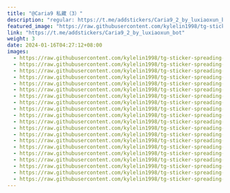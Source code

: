 ```yaml
---
title: "@Caria9 私藏（3）"
description: "regular: https://t.me/addstickers/Caria9_2_by_luxiaoxun_bot"
featured_image: "https://raw.githubusercontent.com/kylelin1998/tg-sticker-spreading-worldwide-images/main/img/8668fd1e-8015-4901-a167-c28825caab39.jpg"
link: "https://t.me/addstickers/Caria9_2_by_luxiaoxun_bot"
weight: 3
date: 2024-01-16T04:27:12+08:00
images:
  - https://raw.githubusercontent.com/kylelin1998/tg-sticker-spreading-worldwide-images/main/img/8668fd1e-8015-4901-a167-c28825caab39.jpg
  - https://raw.githubusercontent.com/kylelin1998/tg-sticker-spreading-worldwide-images/main/img/a70d6546-b0aa-4ac8-a34e-ce659bca4cc3.jpg
  - https://raw.githubusercontent.com/kylelin1998/tg-sticker-spreading-worldwide-images/main/img/5a2ef179-3676-4167-beb8-e5b480450013.jpg
  - https://raw.githubusercontent.com/kylelin1998/tg-sticker-spreading-worldwide-images/main/img/2f00c023-0a7f-4a28-9c88-099c74e1105a.jpg
  - https://raw.githubusercontent.com/kylelin1998/tg-sticker-spreading-worldwide-images/main/img/2803ee78-5120-4956-9d29-3650bf32b118.jpg
  - https://raw.githubusercontent.com/kylelin1998/tg-sticker-spreading-worldwide-images/main/img/8170823d-a5f5-4beb-b386-8011540ad9e4.jpg
  - https://raw.githubusercontent.com/kylelin1998/tg-sticker-spreading-worldwide-images/main/img/0bb5111f-ca20-4300-9e09-2b569e711542.jpg
  - https://raw.githubusercontent.com/kylelin1998/tg-sticker-spreading-worldwide-images/main/img/810730cc-5bd7-4861-aacd-d226f6f43a48.jpg
  - https://raw.githubusercontent.com/kylelin1998/tg-sticker-spreading-worldwide-images/main/img/59a62a61-2741-4a39-8168-47e829ae7e58.jpg
  - https://raw.githubusercontent.com/kylelin1998/tg-sticker-spreading-worldwide-images/main/img/f3fdbbad-0abe-45e5-b6b3-bedc8f985b77.jpg
  - https://raw.githubusercontent.com/kylelin1998/tg-sticker-spreading-worldwide-images/main/img/8208447b-957b-4fbb-b6ee-6b3b12e629ef.jpg
  - https://raw.githubusercontent.com/kylelin1998/tg-sticker-spreading-worldwide-images/main/img/a6d1dcf0-98fc-45c2-af19-33d228365f3a.jpg
  - https://raw.githubusercontent.com/kylelin1998/tg-sticker-spreading-worldwide-images/main/img/7d2ead07-8eeb-4a6e-8c9a-a2b260467e3d.jpg
  - https://raw.githubusercontent.com/kylelin1998/tg-sticker-spreading-worldwide-images/main/img/5ce5778a-c763-47e0-8d30-ecaf53b8dac7.jpg
  - https://raw.githubusercontent.com/kylelin1998/tg-sticker-spreading-worldwide-images/main/img/8fe19d69-f152-4549-b6bd-7c5519695a65.jpg
  - https://raw.githubusercontent.com/kylelin1998/tg-sticker-spreading-worldwide-images/main/img/5b4cbf1c-c965-49ae-8347-1094c2f6d1a0.jpg
  - https://raw.githubusercontent.com/kylelin1998/tg-sticker-spreading-worldwide-images/main/img/66a02de1-edc8-4cae-86a8-885d95716b87.jpg
  - https://raw.githubusercontent.com/kylelin1998/tg-sticker-spreading-worldwide-images/main/img/52c45057-68c9-40cb-82a5-6575d4a5d107.jpg
  - https://raw.githubusercontent.com/kylelin1998/tg-sticker-spreading-worldwide-images/main/img/eda80aad-f8ad-472c-b044-2b81cc251062.jpg
  - https://raw.githubusercontent.com/kylelin1998/tg-sticker-spreading-worldwide-images/main/img/1aeb4ca8-17a7-4938-afa7-45f6dcb13da5.jpg
---
```

